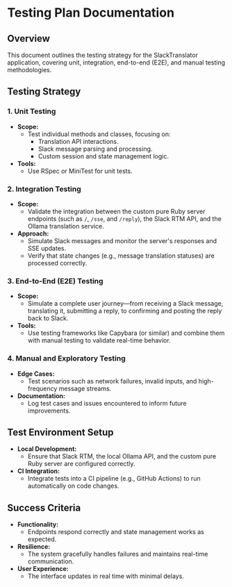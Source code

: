 # Testing Plan Documentation

## Overview
This document outlines the testing strategy for the SlackTranslator application, covering unit, integration, end-to-end (E2E), and manual testing methodologies.

## Testing Strategy

### 1. Unit Testing

- **Scope:**  
  - Test individual methods and classes, focusing on:
    - Translation API interactions.
    - Slack message parsing and processing.
    - Custom session and state management logic.
- **Tools:**  
  - Use RSpec or MiniTest for unit tests.

### 2. Integration Testing

- **Scope:**  
  - Validate the integration between the custom pure Ruby server endpoints (such as `/`, `/sse`, and `/reply`), the Slack RTM API, and the Ollama translation service.
- **Approach:**  
  - Simulate Slack messages and monitor the server's responses and SSE updates.
  - Verify that state changes (e.g., message translation statuses) are processed correctly.

### 3. End-to-End (E2E) Testing

- **Scope:**  
  - Simulate a complete user journey—from receiving a Slack message, translating it, submitting a reply, to confirming and posting the reply back to Slack.
- **Tools:**  
  - Use testing frameworks like Capybara (or similar) and combine them with manual testing to validate real-time behavior.

### 4. Manual and Exploratory Testing

- **Edge Cases:**  
  - Test scenarios such as network failures, invalid inputs, and high-frequency message streams.
- **Documentation:**  
  - Log test cases and issues encountered to inform future improvements.

## Test Environment Setup

- **Local Development:**  
  - Ensure that Slack RTM, the local Ollama API, and the custom pure Ruby server are configured correctly.
- **CI Integration:**  
  - Integrate tests into a CI pipeline (e.g., GitHub Actions) to run automatically on code changes.

## Success Criteria

- **Functionality:**  
  - Endpoints respond correctly and state management works as expected.
- **Resilience:**  
  - The system gracefully handles failures and maintains real-time communication.
- **User Experience:**  
  - The interface updates in real time with minimal delays.
